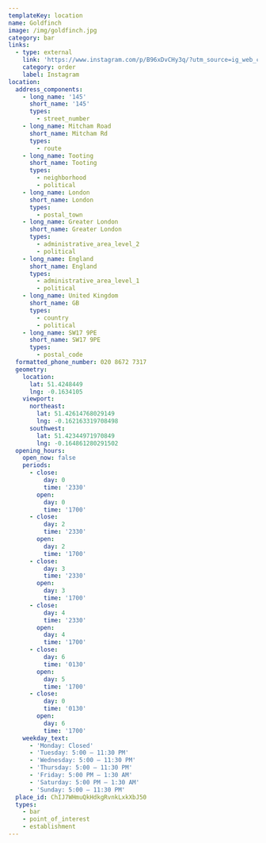 ```yaml
---
templateKey: location
name: Goldfinch
image: /img/goldfinch.jpg
category: bar
links:
  - type: external
    link: 'https://www.instagram.com/p/B96xDvCHy3q/?utm_source=ig_web_copy_link'
    category: order
    label: Instagram
location:
  address_components:
    - long_name: '145'
      short_name: '145'
      types:
        - street_number
    - long_name: Mitcham Road
      short_name: Mitcham Rd
      types:
        - route
    - long_name: Tooting
      short_name: Tooting
      types:
        - neighborhood
        - political
    - long_name: London
      short_name: London
      types:
        - postal_town
    - long_name: Greater London
      short_name: Greater London
      types:
        - administrative_area_level_2
        - political
    - long_name: England
      short_name: England
      types:
        - administrative_area_level_1
        - political
    - long_name: United Kingdom
      short_name: GB
      types:
        - country
        - political
    - long_name: SW17 9PE
      short_name: SW17 9PE
      types:
        - postal_code
  formatted_phone_number: 020 8672 7317
  geometry:
    location:
      lat: 51.4248449
      lng: -0.1634105
    viewport:
      northeast:
        lat: 51.42614768029149
        lng: -0.162163319708498
      southwest:
        lat: 51.42344971970849
        lng: -0.164861280291502
  opening_hours:
    open_now: false
    periods:
      - close:
          day: 0
          time: '2330'
        open:
          day: 0
          time: '1700'
      - close:
          day: 2
          time: '2330'
        open:
          day: 2
          time: '1700'
      - close:
          day: 3
          time: '2330'
        open:
          day: 3
          time: '1700'
      - close:
          day: 4
          time: '2330'
        open:
          day: 4
          time: '1700'
      - close:
          day: 6
          time: '0130'
        open:
          day: 5
          time: '1700'
      - close:
          day: 0
          time: '0130'
        open:
          day: 6
          time: '1700'
    weekday_text:
      - 'Monday: Closed'
      - 'Tuesday: 5:00 – 11:30 PM'
      - 'Wednesday: 5:00 – 11:30 PM'
      - 'Thursday: 5:00 – 11:30 PM'
      - 'Friday: 5:00 PM – 1:30 AM'
      - 'Saturday: 5:00 PM – 1:30 AM'
      - 'Sunday: 5:00 – 11:30 PM'
  place_id: ChIJ7WHmuQkHdkgRvnkLxkXbJ50
  types:
    - bar
    - point_of_interest
    - establishment
---
```

